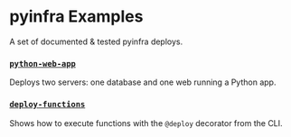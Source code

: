 # pyinfra Examples

A set of documented & tested pyinfra deploys.


### [`python-web-app`](./python-web-app)

Deploys two servers: one database and one web running a Python app.

### [`deploy-functions`](./deploy-functions)

Shows how to execute functions with the `@deploy` decorator from the CLI.

